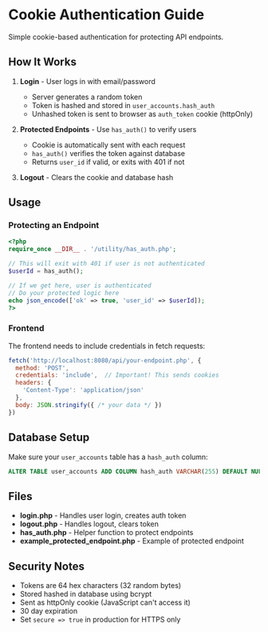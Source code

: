 # Cookie Authentication Guide

Simple cookie-based authentication for protecting API endpoints.

## How It Works

1. **Login** - User logs in with email/password
   - Server generates a random token
   - Token is hashed and stored in `user_accounts.hash_auth`
   - Unhashed token is sent to browser as `auth_token` cookie (httpOnly)

2. **Protected Endpoints** - Use `has_auth()` to verify users
   - Cookie is automatically sent with each request
   - `has_auth()` verifies the token against database
   - Returns `user_id` if valid, or exits with 401 if not

3. **Logout** - Clears the cookie and database hash

## Usage

### Protecting an Endpoint

```php
<?php
require_once __DIR__ . '/utility/has_auth.php';

// This will exit with 401 if user is not authenticated
$userId = has_auth();

// If we get here, user is authenticated
// Do your protected logic here
echo json_encode(['ok' => true, 'user_id' => $userId]);
?>
```

### Frontend

The frontend needs to include credentials in fetch requests:

```javascript
fetch('http://localhost:8080/api/your-endpoint.php', {
  method: 'POST',
  credentials: 'include',  // Important! This sends cookies
  headers: {
    'Content-Type': 'application/json'
  },
  body: JSON.stringify({ /* your data */ })
})
```

## Database Setup

Make sure your `user_accounts` table has a `hash_auth` column:

```sql
ALTER TABLE user_accounts ADD COLUMN hash_auth VARCHAR(255) DEFAULT NULL;
```

## Files

- **login.php** - Handles user login, creates auth token
- **logout.php** - Handles logout, clears token
- **has_auth.php** - Helper function to protect endpoints
- **example_protected_endpoint.php** - Example of protected endpoint

## Security Notes

- Tokens are 64 hex characters (32 random bytes)
- Stored hashed in database using bcrypt
- Sent as httpOnly cookie (JavaScript can't access it)
- 30 day expiration
- Set `secure => true` in production for HTTPS only

